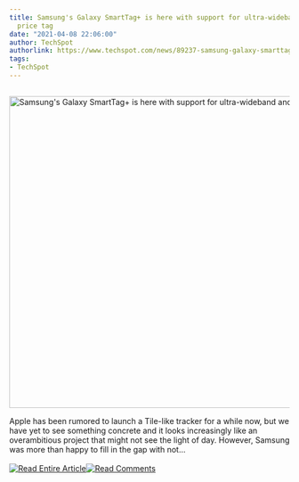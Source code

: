 ```yaml
---
title: Samsung's Galaxy SmartTag+ is here with support for ultra-wideband and a $39.99
  price tag
date: "2021-04-08 22:06:00"
author: TechSpot
authorlink: https://www.techspot.com/news/89237-samsung-galaxy-smarttag-here-support-ultra-wideband-3999.html
tags:
- TechSpot
---
```

<a href="https://www.techspot.com/news/89237-samsung-galaxy-smarttag-here-support-ultra-wideband-3999.html" target="_blank"><img src="https://static.techspot.com/images2/news/ts3_thumbs/2021/04/2021-04-08-ts3_thumbs-173.jpg" width="800" height="560" style="padding: 15px 0" title="Samsung's Galaxy SmartTag+ is here with support for ultra-wideband and a $39.99 price tag" /></a><br />Apple has been rumored to launch a Tile-like tracker for a while now, but we have yet to see something concrete and it looks increasingly like an overambitious project that might not see the light of day. However, Samsung was more than happy to fill in the gap with not...<br /><br /><a href="https://www.techspot.com/news/89237-samsung-galaxy-smarttag-here-support-ultra-wideband-3999.html"><img src="https://static.techspot.com/images/rss/rss_buttons_01.png" border="0" alt="Read Entire Article" /></a><a href="https://www.techspot.com/news/89237-samsung-galaxy-smarttag-here-support-ultra-wideband-3999.html#comments"><img src="https://static.techspot.com/images/rss/rss_buttons_02.png" border="0" alt="Read Comments" /></a><br /><br />